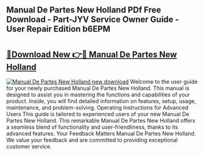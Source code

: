 ## Manual De Partes New Holland PDf Free Download - Part-JYV Service Owner Guide - User Repair Edition b6EPM

# <h2><a href="http://bc87506.oget.top/?id=Manual+De+Partes+New+Holland">🔗Download New 👉🔴 Manual De Partes New Holland</a></h2>

[![Manual De Partes New Holland new download](https://i.imgur.com/5g1atiW.png)](http://bc87506.oget.top/?id=Manual+De+Partes+New+Holland)
Welcome to the user guide for your newly purchased Manual De Partes New Holland. This manual is designed to assist you in mastering the functions and capabilities of your product. Inside, you will find detailed information on features, setup, usage, maintenance, and problem-solving. Operating Instructions for Advanced Users This guide is tailored to experienced users of your new Manual De Partes New Holland. This remarkable Manual De Partes New Holland offers a seamless blend of functionality and user-friendliness, thanks to its advanced features. Your Feedback Matters Manual De Partes New Holland. We value your feedback and are committed to providing exceptional customer service.
